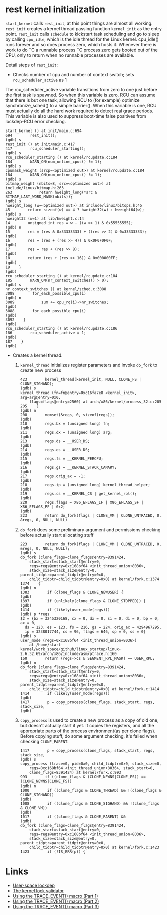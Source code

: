 # rest kernel initialization

`start_kernel` calls `rest_init`, at this point things are almost all working. `rest_init` creates a kernel thread passing function `kernel_init` as the entry point. `rest_init` calls `schedule` to kickstart task scheduling and go to sleep by calling `cpu_idle`,  which is the idle thread for the Linux kernel. cpu\_idle\(\) runs forever and so does process zero, which hosts it. Whenever there is work to do ¨C a runnable process ¨C process zero gets booted out of the CPU, only to return when no runnable processes are available.

Detail steps of `rest_init`:

* Checks number of cpu and number of context switch; sets `rcu_scheduler_active` as 1

The rcu\_scheduler\_active variable transitions from zero to one just before the first task is spawned. So when this variable is zero, RCU can assume that there is but one task, allowing RCU to \(for example\) optimize synchronize\_sched\(\) to a simple barrier\(\). When this variable is one, RCU must actually do all the hard work required to detect real grace periods. This variable is also used to suppress boot-time false positives from lockdep-RCU error checking.

```
start_kernel () at init/main.c:694
694        rest_init();
(gdb) s
rest_init () at init/main.c:417
417        rcu_scheduler_starting();
(gdb) s
rcu_scheduler_starting () at kernel/rcupdate.c:184
184        WARN_ON(num_online_cpus() != 1);
(gdb) s
cpumask_weight (srcp=<optimized out>) at kernel/rcupdate.c:184
184        WARN_ON(num_online_cpus() != 1);
(gdb) s
bitmap_weight (nbits=8, src=<optimized out>) at include/linux/bitmap.h:263
263            return hweight_long(*src & BITMAP_LAST_WORD_MASK(nbits));
(gdb) s
hweight_long (w=<optimized out>) at include/linux/bitops.h:45
45        return sizeof(w) == 4 ? hweight32(w) : hweight64(w);
(gdb) s
hweight32 (w=1) at lib/hweight.c:14
14        unsigned int res = w - ((w >> 1) & 0x55555555);
(gdb) n
15        res = (res & 0x33333333) + ((res >> 2) & 0x33333333);
(gdb) 
16        res = (res + (res >> 4)) & 0x0F0F0F0F;
(gdb) 
17        res = res + (res >> 8);
(gdb) 
18        return (res + (res >> 16)) & 0x000000FF;
(gdb) 
19    }
(gdb) 
rcu_scheduler_starting () at kernel/rcupdate.c:184
185        WARN_ON(nr_context_switches() > 0);
(gdb) s
nr_context_switches () at kernel/sched.c:3088
3088        for_each_possible_cpu(i)
(gdb) n
3089            sum += cpu_rq(i)->nr_switches;
(gdb) 
3088        for_each_possible_cpu(i)
(gdb) 
3092    }
(gdb) 
rcu_scheduler_starting () at kernel/rcupdate.c:186
186        rcu_scheduler_active = 1;
(gdb) 
187    }
(gdb)
```

* Creates a kernel thread.

  1. `kernel_thread` initializes register parameters and invoke `do_fork` to create new process
     ```
     423        kernel_thread(kernel_init, NULL, CLONE_FS | CLONE_SIGHAND);
     (gdb) s
     kernel_thread (fn=fn@entry=0xc16fa7e8 <kernel_init>, arg=arg@entry=0x0, 
         flags=flags@entry=2560) at arch/x86/kernel/process_32.c:205
     205    {
     (gdb) n
     208        memset(&regs, 0, sizeof(regs));
     (gdb) 
     210        regs.bx = (unsigned long) fn;
     (gdb) 
     211        regs.dx = (unsigned long) arg;
     (gdb) 
     213        regs.ds = __USER_DS;
     (gdb) 
     214        regs.es = __USER_DS;
     (gdb) 
     215        regs.fs = __KERNEL_PERCPU;
     (gdb) 
     216        regs.gs = __KERNEL_STACK_CANARY;
     (gdb) 
     217        regs.orig_ax = -1;
     (gdb) 
     218        regs.ip = (unsigned long) kernel_thread_helper;
     (gdb) 
     219        regs.cs = __KERNEL_CS | get_kernel_rpl();
     (gdb) 
     220        regs.flags = X86_EFLAGS_IF | X86_EFLAGS_SF | X86_EFLAGS_PF | 0x2;
     (gdb) 
     223        return do_fork(flags | CLONE_VM | CLONE_UNTRACED, 0, &regs, 0, NULL, NULL)
     ```
  2. `do_fork` does some preliminary argument and permissions checking before actually start allocating stuff
     ```
     223        return do_fork(flags | CLONE_VM | CLONE_UNTRACED, 0, &regs, 0, NULL, NULL);
     (gdb) s
     do_fork (clone_flags=clone_flags@entry=8391424, 
         stack_start=stack_start@entry=0, 
         regs=regs@entry=0xc168bf64 <init_thread_union+8036>, 
         stack_size=stack_size@entry=0, parent_tidptr=parent_tidptr@entry=0x0, 
         child_tidptr=child_tidptr@entry=0x0) at kernel/fork.c:1374
     1374    {
     (gdb) n
     1383        if (clone_flags & CLONE_NEWUSER) {
     (gdb) 
     1397        if (unlikely(clone_flags & CLONE_STOPPED)) {
     (gdb) 
     1414        if (likely(user_mode(regs)))
     (gdb) p *regs
     $2 = {bx = 3245320168, cx = 0, dx = 0, si = 0, di = 0, bp = 0, ax = 0, 
       ds = 123, es = 123, fs = 216, gs = 224, orig_ax = 4294967295, 
       ip = 3238017744, cs = 96, flags = 646, sp = 0, ss = 0}
     (gdb) s
     user_mode (regs=0xc168bf64 <init_thread_union+8036>)
         at /home/start-kernel/work_space/github/linux_startup/linux-2.6.32.69/arch/x86/include/asm/ptrace.h:160
     160        return (regs->cs & SEGMENT_RPL_MASK) == USER_RPL;
     (gdb) n
     do_fork (clone_flags=clone_flags@entry=8391424, 
         stack_start=stack_start@entry=0, 
         regs=regs@entry=0xc168bf64 <init_thread_union+8036>, 
         stack_size=stack_size@entry=0, parent_tidptr=parent_tidptr@entry=0x0, 
         child_tidptr=child_tidptr@entry=0x0) at kernel/fork.c:1414
     1414        if (likely(user_mode(regs)))
     (gdb) 
     1417        p = copy_process(clone_flags, stack_start, regs, stack_size,
     (gdb)
     ```
  3. `copy_process` is used to create a new process as a copy of old one, but doesn't actually start it yet. It copies the registers, and all the appropriate parts of the process environment\(as per clone flags\). Before copying stuff, do some argument checking, it's failed when checking `CLONE_PARENT`.
     ```
     1417        p = copy_process(clone_flags, stack_start, regs, stack_size,
     (gdb) s
     copy_process (trace=0, pid=0x0, child_tidptr=0x0, stack_size=0, 
         regs=0xc168bf64 <init_thread_union+8036>, stack_start=0, 
         clone_flags=8391424) at kernel/fork.c:993
     993        if ((clone_flags & (CLONE_NEWNS|CLONE_FS)) == (CLONE_NEWNS|CLONE_FS))
     (gdb) n
     1000        if ((clone_flags & CLONE_THREAD) && !(clone_flags & CLONE_SIGHAND))
     (gdb) 
     1008        if ((clone_flags & CLONE_SIGHAND) && !(clone_flags & CLONE_VM))
     (gdb) 
     1017        if ((clone_flags & CLONE_PARENT) &&
     (gdb) 
     do_fork (clone_flags=clone_flags@entry=8391424, 
         stack_start=stack_start@entry=0, 
         regs=regs@entry=0xc168bf64 <init_thread_union+8036>, 
         stack_size=stack_size@entry=0, parent_tidptr=parent_tidptr@entry=0x0, 
         child_tidptr=child_tidptr@entry=0x0) at kernel/fork.c:1423
     1423        if (!IS_ERR(p)) {
     ```



# Links

* [User-space lockdep](https://lwn.net/Articles/536363/)
* [The kernel lock validator](https://lwn.net/Articles/185666/)
* [Using the TRACE_EVENT() macro (Part 1)](https://lwn.net/Articles/379903/)
* [Using the TRACE_EVENT() macro (Part 2)](https://lwn.net/Articles/381064/)
* [Using the TRACE_EVENT() macro (Part 3)](https://lwn.net/Articles/383362/)



